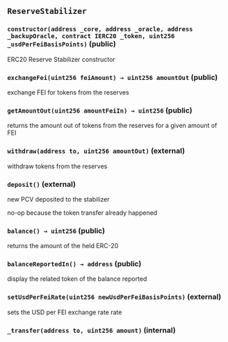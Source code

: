 ## `ReserveStabilizer`






### `constructor(address _core, address _oracle, address _backupOracle, contract IERC20 _token, uint256 _usdPerFeiBasisPoints)` (public)

ERC20 Reserve Stabilizer constructor




### `exchangeFei(uint256 feiAmount) → uint256 amountOut` (public)

exchange FEI for tokens from the reserves




### `getAmountOut(uint256 amountFeiIn) → uint256` (public)

returns the amount out of tokens from the reserves for a given amount of FEI




### `withdraw(address to, uint256 amountOut)` (external)

withdraw tokens from the reserves




### `deposit()` (external)

new PCV deposited to the stabilizer


no-op because the token transfer already happened

### `balance() → uint256` (public)

returns the amount of the held ERC-20



### `balanceReportedIn() → address` (public)

display the related token of the balance reported



### `setUsdPerFeiRate(uint256 newUsdPerFeiBasisPoints)` (external)

sets the USD per FEI exchange rate rate




### `_transfer(address to, uint256 amount)` (internal)









